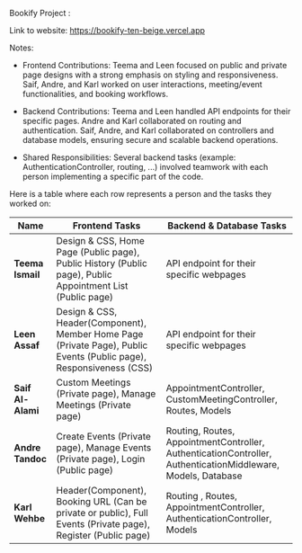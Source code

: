 Bookify Project : 

Link to website: https://bookify-ten-beige.vercel.app



Notes:

- Frontend Contributions:
    Teema and Leen focused on public and private page designs with a strong emphasis on styling and responsiveness.
    Saif, Andre, and Karl worked on user interactions, meeting/event functionalities, and booking workflows.

- Backend Contributions:
    Teema and Leen handled API endpoints for their specific pages.
    Andre and Karl collaborated on routing and authentication.
    Saif, Andre, and Karl collaborated on controllers and database models, ensuring secure and scalable backend operations.

- Shared Responsibilities:
    Several backend tasks (example: AuthenticationController, routing, ...) involved teamwork with each person implementing a specific part of the code.


Here is a table where each row represents a person and the tasks they worked on:
  

| **Name**           |  Frontend Tasks                                                                                    |     Backend & Database Tasks                                                                                    |
|--------------------|----------------------------------------------------------------------------------------------------|-----------------------------------------------------------------------------------------------------------------|
| **Teema Ismail**   | Design & CSS, Home Page (Public page), Public History (Public page), Public Appointment List (Public page)       |  API endpoint for their specific webpages                                                                          |
| **Leen Assaf**     | Design & CSS, Header(Component), Member Home Page (Private Page), Public Events (Public page), Responsiveness (CSS)                 |  API endpoint for their specific webpages                                                                                |
| **Saif Al-Alami**  | Custom Meetings (Private page), Manage Meetings (Private page)            | AppointmentController, CustomMeetingController, Routes, Models                                                       |
| **Andre Tandoc**   | Create Events (Private page), Manage Events (Private page), Login (Public page)                                        | Routing, Routes, AppointmentController, AuthenticationController, AuthenticationMiddleware, Models, Database   |
| **Karl Wehbe**     | Header(Component), Booking URL (Can be private or public), Full Events (Private page), Register (Public page)         | Routing , Routes, AppointmentController, AuthenticationController, Models                                        |
